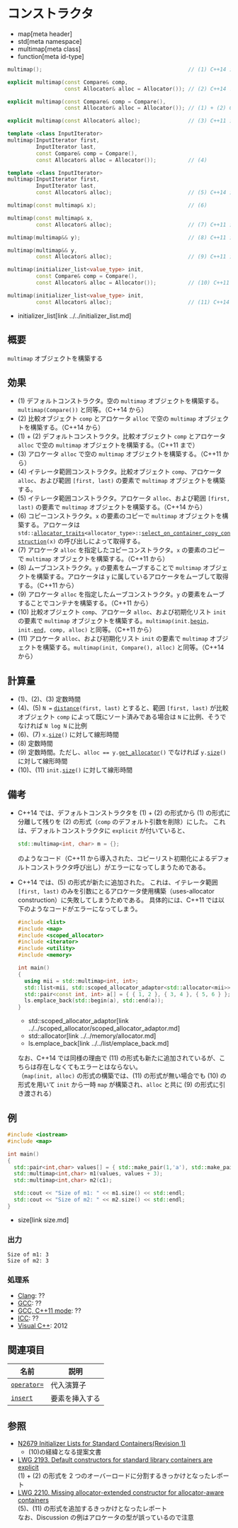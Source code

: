 # コンストラクタ
* map[meta header]
* std[meta namespace]
* multimap[meta class]
* function[meta id-type]

```cpp
multimap();                                              // (1) C++14 から

explicit multimap(const Compare& comp,
                  const Allocator& alloc = Allocator()); // (2) C++14 まで

explicit multimap(const Compare& comp = Compare(),
                  const Allocator& alloc = Allocator()); // (1) + (2) C++11 まで

explicit multimap(const Allocator& alloc);               // (3) C++11 から

template <class InputIterator>
multimap(InputIterator first,
         InputIterator last,
         const Compare& comp = Compare(),
         const Allocator& alloc = Allocator());          // (4)

template <class InputIterator>
multimap(InputIterator first,
         InputIterator last,
         const Allocator& alloc);                        // (5) C++14 から

multimap(const multimap& x);                             // (6)

multimap(const multimap& x,
         const Allocator& alloc);                        // (7) C++11 から

multimap(multimap&& y);                                  // (8) C++11 から

multimap(multimap&& y,
         const Allocator& alloc);                        // (9) C++11 から

multimap(initializer_list<value_type> init,
         const Compare& comp = Compare(),
         const Allocator& alloc = Allocator());          // (10) C++11 から

multimap(initializer_list<value_type> init,
         const Allocator& alloc);                        // (11) C++14 から
```
* initializer_list[link ../../initializer_list.md]


## 概要
`multimap` オブジェクトを構築する


## 効果
- (1) デフォルトコンストラクタ。空の `multimap` オブジェクトを構築する。`multimap(Compare())` と同等。（C++14 から）
- (2) 比較オブジェクト `comp` とアロケータ `alloc` で空の `multimap` オブジェクトを構築する。（C++14 から）
- (1) + (2) デフォルトコンストラクタ。比較オブジェクト `comp` とアロケータ `alloc` で空の `multimap` オブジェクトを構築する。（C++11 まで）
- (3) アロケータ `alloc` で空の `multimap` オブジェクトを構築する。（C++11 から）
- (4) イテレータ範囲コンストラクタ。比較オブジェクト `comp`、アロケータ `alloc`、および範囲 `[first, last)` の要素で `multimap` オブジェクトを構築する。
- (5) イテレータ範囲コンストラクタ。アロケータ `alloc`、および範囲 `[first, last)` の要素で `multimap` オブジェクトを構築する。（C++14 から）
- (6) コピーコンストラクタ。`x` の要素のコピーで `multimap` オブジェクトを構築する。アロケータは `std::`[`allocator_traits`](../../memory/allocator_traits.md)`<allocator_type>::`[`select_on_container_copy_construction`](../../memory/allocator_traits/select_on_container_copy_construction.md)`(x)` の呼び出しによって取得する。
- (7) アロケータ `alloc` を指定したコピーコンストラクタ。`x` の要素のコピーで `multimap` オブジェクトを構築する。（C++11 から）
- (8) ムーブコンストラクタ。`y` の要素をムーブすることで `multimap` オブジェクトを構築する。アロケータは `y` に属しているアロケータをムーブして取得する。（C++11 から）
- (9) アロケータ `alloc` を指定したムーブコンストラクタ。`y` の要素をムーブすることでコンテナを構築する。（C++11 から）
- (10) 比較オブジェクト `comp`、アロケータ `alloc`、および初期化リスト `init` の要素で `multimap` オブジェクトを構築する。`multimap(init.`[`begin`](../../initializer_list/begin.md)`, init.`[`end`](../../initializer_list/end.md)`, comp, alloc)` と同等。（C++11 から）
- (11) アロケータ `alloc`、および初期化リスト `init` の要素で `multimap` オブジェクトを構築する。`multimap(init, Compare(), alloc)` と同等。（C++14 から）


## 計算量
- (1)、(2)、(3) 定数時間
- (4)、(5) `N =` [`distance`](../../iterator/distance.md)`(first, last)` とすると、範囲 `[first, last)` が比較オブジェクト `comp` によって既にソート済みである場合は `N` に比例、そうでなければ `N log N` に比例
- (6)、(7) `x.`[`size`](size.md)`()` に対して線形時間
- (8) 定数時間
- (9) 定数時間。ただし、`alloc == y.`[`get_allocator`](get_allocator.md)`()` でなければ `y.`[`size`](size.md)`()` に対して線形時間
- (10)、(11) `init.`[`size`](size.md)`()` に対して線形時間


## 備考
- C++14 では、デフォルトコンストラクタを (1) + (2) の形式から (1) の形式に分離して残りを (2) の形式（`comp` のデフォルト引数を削除）にした。
    これは、デフォルトコンストラクタに `explicit` が付いていると、

    ```cpp
    std::multimap<int, char> m = {};
    ```

    のようなコード（C++11 から導入された、コピーリスト初期化によるデフォルトコンストラクタ呼び出し）がエラーになってしまうためである。

- C++14 では、(5) の形式が新たに追加された。
    これは、イテレータ範囲 `[first, last)` のみを引数にとるアロケータ使用構築（uses-allocator construction）に失敗してしまうためである。
    具体的には、C++11 では以下のようなコードがエラーになってしまう。

    ```cpp example
    #include <list>
    #include <map>
    #include <scoped_allocator>
    #include <iterator>
    #include <utility>
    #include <memory>

    int main()
    {
      using mii = std::multimap<int, int>;
      std::list<mii, std::scoped_allocator_adaptor<std::allocator<mii>>> ls;
      std::pair<const int, int> a[] = { { 1, 2 }, { 3, 4 }, { 5, 6 } };
      ls.emplace_back(std::begin(a), std::end(a));
    }
    ```
    * std::scoped_allocator_adaptor[link ../../scoped_allocator/scoped_allocator_adaptor.md]
    * std::allocator[link ../../memory/allocator.md]
    * ls.emplace_back[link ../../list/emplace_back.md]

    なお、C++14 では同様の理由で (11) の形式も新たに追加されているが、こちらは存在しなくてもエラーとはならない。  
    （`map(init, alloc)` の形式の構築では、(11) の形式が無い場合でも (10) の形式を用いて `init` から一時 `map` が構築され、`alloc` と共に (9) の形式に引き渡される）


## 例
```cpp example
#include <iostream>
#include <map>

int main()
{
  std::pair<int,char> values[] = { std::make_pair(1,'a'), std::make_pair(2,'b'), std::make_pair(2,'b') };
  std::multimap<int,char> m1(values, values + 3);
  std::multimap<int,char> m2(c1);

  std::cout << "Size of m1: " << m1.size() << std::endl;
  std::cout << "Size of m2: " << m2.size() << std::endl;
}
```
* size[link size.md]

### 出力
```
Size of m1: 3
Size of m2: 3
```

### 処理系
- [Clang](/implementation.md#clang): ??
- [GCC](/implementation.md#gcc): ??
- [GCC, C++11 mode](/implementation.md#gcc): ??
- [ICC](/implementation.md#icc): ??
- [Visual C++](/implementation.md#visual_cpp): 2012


## 関連項目

| 名前                                                | 説明           |
|-----------------------------------------------------|----------------|
| [`operator=`](/reference/map/multimap/op_assign.md) | 代入演算子     |
| [`insert`](/reference/map/multimap/insert.md)       | 要素を挿入する |


## 参照
- [N2679 Initializer Lists for Standard Containers(Revision 1)](http://www.open-std.org/jtc1/sc22/wg21/docs/papers/2008/n2679.pdf)
    - (10)の経緯となる提案文書
- [LWG 2193. Default constructors for standard library containers are explicit](http://cplusplus.github.io/LWG/lwg-defects.html#2193)  
    (1) + (2) の形式を 2 つのオーバーロードに分割するきっかけとなったレポート
- [LWG 2210. Missing allocator-extended constructor for allocator-aware containers](http://cplusplus.github.io/LWG/lwg-defects.html#2210)  
    (5)、(11) の形式を追加するきっかけとなったレポート  
    なお、Discussion の例はアロケータの型が誤っているので注意
